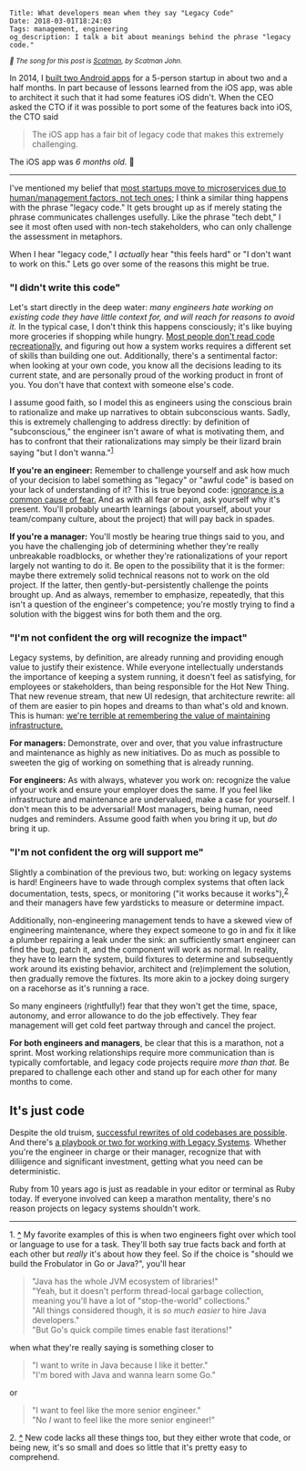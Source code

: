    Title: What developers mean when they say "Legacy Code"
    Date: 2018-03-01T18:24:03
    Tags: management, engineering
    og_description: I talk a bit about meanings behind the phrase "legacy code."

<small><em>🎵 The song for this post is <a href="https://www.youtube.com/watch?v=Hy8kmNEo1i8">Scatman</a>, by Scatman John.</em></small>

In 2014, I [built two Android apps][1] for a 5-person startup in about two and a
half months. In part because of lessons learned from the iOS app, was able to
architect it such that it had some features iOS didn't. When the CEO asked the
CTO if it was possible to port some of the features back into iOS, the CTO said 

> The iOS app has a fair bit of legacy code that makes this extremely challenging.

The iOS app was _6 months old._ 🤔

---

I've mentioned my belief that [most startups move to microservices due to
human/management factors, not tech ones][2]; I think a similar thing happens
with the phrase "legacy code." It gets brought up as if merely stating the
phrase communicates challenges usefully. Like the phrase "tech debt,"
I see it most often used with non-tech stakeholders, who can only
challenge the assessment in metaphors.

When I hear "legacy code," I _actually_ hear "this feels hard" or "I don't want
to work on this." Lets go over some of the reasons this might be true.

### "I didn't write this code"

Let's start directly in the deep water: _many engineers hate working on existing
code they have little context for, and will reach for reasons to avoid it._ In
the typical case, I don't think this happens consciously; it's like buying more
groceries if shopping while hungry. [Most people don't read code
recreationally][8], and figuring out how a system works requires a different set
of skills than building one out. Additionally, there's a sentimental factor:
when looking at your own code, you know all the decisions leading to its current
state, and are personally proud of the working product in front of you. You
don't have that context with someone else's code.

I assume good faith, so I model this as engineers using the conscious brain to rationalize
and make up narratives to obtain subconscious wants. Sadly, this is extremely
challenging to address directly: by definition of "subconscious," the engineer
isn't aware of what is motivating them, and has to confront that their
rationalizations may simply be their lizard brain saying "but I don't wanna."<sup id="place1"><a href="#footnote1">1</a></sup>

**If you're an engineer:** Remember to challenge yourself and ask how much
of your decision to label something as "legacy" or "awful code" is based on your
lack of understanding of it? This is true beyond code: [ignorance is a common
cause of fear.][4] And as with all fear or pain, ask yourself why it's present.
You'll probably unearth learnings (about yourself, about your team/company
culture, about the project) that will pay back in spades.

**If you're a manager:** You'll mostly be hearing true things said to you, and
you have the challenging job of determining whether they're really unbreakable
roadblocks, or whether they're rationalizations of your report largely not
wanting to do it. Be open to the possibility that it is the former: maybe there
extremely solid technical reasons not to work on the old project. If the latter,
then gently-but-persistently challenge the points brought up. And as always,
remember to emphasize, repeatedly, that this isn't a question of the engineer's
competence; you're mostly trying to find a solution with the biggest wins for
both them and the org.

### "I'm not confident the org will recognize the impact"

Legacy systems, by definition, are already running and providing enough value to
justify their existence. While everyone intellectually understands the
importance of keeping a system running, it doesn't feel as satisfying, for
employees or stakeholders, than being responsible for the Hot New
Thing. That new revenue stream, that new UI redesign, that architecture rewrite:
all of them are easier to pin hopes and dreams to than what's old and known.
This is human: [we're terrible at remembering the value of maintaining
infrastructure.][5]

**For managers:** Demonstrate, over and over, that you value infrastructure and
maintenance as highly as new initiatives. Do as much as possible to sweeten the
gig of working on something that is already running.

**For engineers:** As with always, whatever you work on: recognize the value of
your work and ensure your employer does the same. If you feel like
infrastructure and maintenance are undervalued, make a case for yourself. I don't
mean this to be adversarial! Most managers, being human, need nudges and
reminders. Assume good faith when you bring it up, but _do_ bring it up.

### "I'm not confident the org will support me"

Slightly a combination of the previous two, but: working on legacy systems is
hard! Engineers have to wade through complex systems that often lack
documentation, tests, specs, or monitoring ("it works because it works"),<sup id="place2"><a href="#footnote2">2</a></sup>
and their managers have few yardsticks to measure or determine impact.

Additionally, non-engineering management tends to have a skewed view of
engineering maintenance, where they expect someone to go in and fix
it like a plumber repairing a leak under the sink: an sufficiently smart engineer
can find the bug, patch it, and the component will work as normal. In reality,
they have to learn the system, build fixtures to determine and subsequently work
around its existing behavior, architect and (re)implement the solution, then
gradually remove the fixtures. Its more akin to a jockey doing surgery on a
racehorse as it's running a race.

So many engineers (rightfully!) fear that they won't get the time, space,
autonomy, and error allowance to do the job effectively. They fear management
will get cold feet partway through and cancel the project.

**For both engineers and managers**, be clear that this is a marathon, not a
sprint. Most working relationships require more communication than is typically
comfortable, and legacy code projects require _more than that._ Be prepared to
challenge each other and stand up for each other for many months to come.

## It's just code

Despite the old truism, [successful rewrites of old codebases are possible][6].
And there's [a playbook or two for working with Legacy Systems][7]. Whether
you're the engineer in charge or their manager, recognize that with diliigence
and significant investment, getting what you need can be deterministic.

Ruby from 10 years ago is just as readable in your editor or terminal as Ruby
today. If everyone involved can keep a marathon mentality, there's no reason
projects on legacy systems shouldn't work.

---

<span id="footnote1">1.</span> <a href="#place1"><strong>^</strong></a>
My favorite examples of this is when two engineers fight over which tool or
language to use for a task. They'll both say true facts back and forth at each
other but _really_ it's about how they feel. So if the choice is "should we build
the Frobulator in Go or Java?", you'll hear

> "Java has the whole JVM ecosystem of libraries!"<br />
> "Yeah, but it doesn't perform thread-local garbage collection, meaning you'll
> have a lot of "stop-the-world" collections."<br />
> "All things considered though, it is _so much easier_ to hire Java developers."<br />
> "But Go's quick compile times enable fast iterations!"<br />

when what they're really saying is something closer to

> "I want to write in Java because I like it better."<br />
> "I'm bored with Java and wanna learn some Go."

or

> "I want to feel like the more senior engineer."<br />
> "No <em>I</em> want to feel like the more senior engineer!"


<span id="footnote2">2.</span> <a href="#place2"><strong>^</strong></a>
New code lacks all these things too, but they either wrote that code, or being
new, it's so small and does so little that it's pretty easy to comprehend.

   [1]: /2014/12/tech-of-sup-android.html
   [2]: /2018/01/services-monoliths-modularity.html
   [4]: https://getyarn.io/yarn-clip/96561391-aa34-4498-b371-9a8373fa16d9
   [5]: https://www.youtube.com/watch?v=Wpzvaqypav8
   [6]: https://programmingisterrible.com/post/73023853878/getting-away-with-rewriting-code-from-scratch
   [7]: https://www.goodreads.com/book/show/44919.Working_Effectively_with_Legacy_Code
   [8]: http://akkartik.name/post/comprehension
